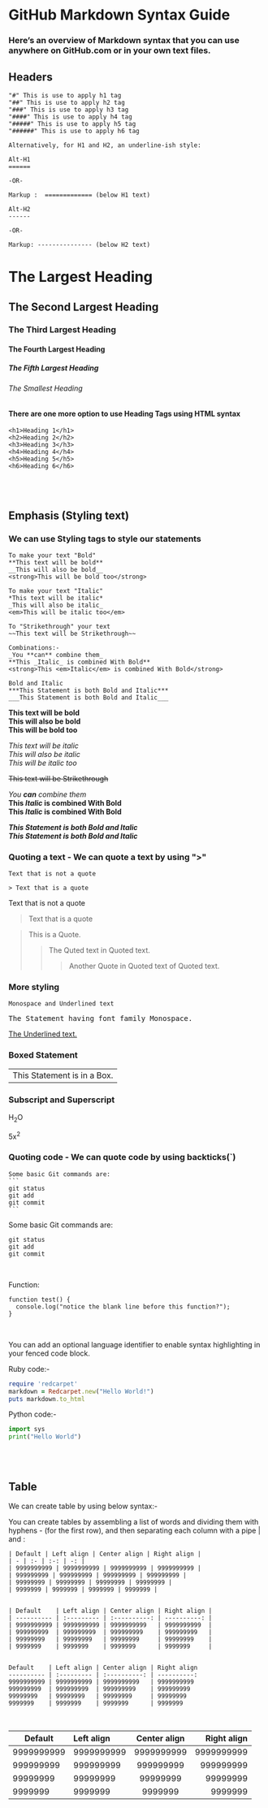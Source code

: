 # GitHub Markdown Syntax Guide

### Here’s an overview of Markdown syntax that you can use anywhere on GitHub.com or in your own text files.

## Headers

    "#" This is use to apply h1 tag
    "##" This is use to apply h2 tag
    "###" This is use to apply h3 tag
    "####" This is use to apply h4 tag
    "#####" This is use to apply h5 tag
    "######" This is use to apply h6 tag
    
    Alternatively, for H1 and H2, an underline-ish style:

    Alt-H1
    ======
    
    -OR-

    Markup :  ============= (below H1 text)

    Alt-H2
    ------
    
    -OR-

    Markup: --------------- (below H2 text)

# The Largest Heading
## The Second Largest Heading
### The Third Largest Heading
#### The Fourth Largest Heading
##### The Fifth Largest Heading
###### The Smallest Heading


#### There are one more option to use Heading Tags using HTML syntax

    <h1>Heading 1</h1>
    <h2>Heading 2</h2>
    <h3>Heading 3</h3>
    <h4>Heading 4</h4>
    <h5>Heading 5</h5>
    <h6>Heading 6</h6>

<br /><br />

## Emphasis (Styling text)
### We can use Styling tags to style our statements

    To make your text "Bold"
    **This text will be bold**
    __This will also be bold__
    <strong>This will be bold too</strong>

    To make your text "Italic"
    *This text will be italic*
    _This will also be italic_
    <em>This will be italic too</em>

    To "Strikethrough" your text
    ~~This text will be Strikethrough~~

    Combinations:-
    _You **can** combine them_
    **This _Italic_ is combined With Bold**
    <strong>This <em>Italic</em> is combined With Bold</strong>
    
    Bold and Italic
    ***This Statement is both Bold and Italic***
    ___This Statement is both Bold and Italic___


**This text will be bold**<br />
__This will also be bold__<br />
<strong>This will be bold too</strong><br />

*This text will be italic*<br />
_This will also be italic_<br />
<em>This will be italic too</em><br />

~~This text will be Strikethrough~~
<br />

_You **can** combine them_<br />
**This _Italic_ is combined With Bold**<br />
<strong>This <em>Italic</em> is combined With Bold</strong><br />

***This Statement is both Bold and Italic***<br />
___This Statement is both Bold and Italic___<br />

### Quoting a text - We can quote a text by using ">"

    Text that is not a quote
    
    > Text that is a quote

Text that is not a quote

> Text that is a quote

> This is a Quote.
>> The Quted text in Quoted text.
>>> Another Quote in Quoted text of Quoted text.

### More styling

    Monospace and Underlined text
    
<samp>The Statement having font family Monospace.</samp>

<ins>The Underlined text.</ins>

### Boxed Statement

<table><tr><td>This Statement is in a Box.</td></tr></table>

### Subscript and Superscript

H<sub>2</sub>O

5x<sup>2</sup>

### Quoting code - We can quote code by using backticks(`)

    Some basic Git commands are:
    ```
    git status
    git add
    git commit
    ```

Some basic Git commands are:
```
git status
git add
git commit
```

<br />

Function:
```
function test() {
  console.log("notice the blank line before this function?");
}
```

<br />

You can add an optional language identifier to enable syntax highlighting in your fenced code block.

Ruby code:-
```ruby
require 'redcarpet'
markdown = Redcarpet.new("Hello World!")
puts markdown.to_html
```

Python code:-
```python
import sys
print("Hello World")
```

<br /><br />

## Table

We can create table by using below syntax:-

You can create tables by assembling a list of words and dividing them with hyphens - (for the first row), and then separating each column with a pipe | and :

    | Default | Left align | Center align | Right align |
    | - | :- | :-: | -: |
    | 9999999999 | 9999999999 | 9999999999 | 9999999999 |
    | 999999999 | 999999999 | 999999999 | 999999999 |
    | 99999999 | 99999999 | 99999999 | 99999999 |
    | 9999999 | 9999999 | 9999999 | 9999999 |
    
    
    | Default    | Left align | Center align | Right align |
    | ---------- | :--------- | :----------: | ----------: |
    | 9999999999 | 9999999999 | 9999999999   | 9999999999  |
    | 999999999  | 999999999  | 999999999    | 999999999   |
    | 99999999   | 99999999   | 99999999     | 99999999    |
    | 9999999    | 9999999    | 9999999      | 9999999     |
    
    
    Default    | Left align | Center align | Right align
    ---------- | :--------- | :----------: | ----------:
    9999999999 | 9999999999 | 9999999999   | 9999999999 
    999999999  | 999999999  | 999999999    | 999999999  
    99999999   | 99999999   | 99999999     | 99999999   
    9999999    | 9999999    | 9999999      | 9999999

<br />

| Default    | Left align | Center align | Right align |
| ---------- | :--------- | :----------: | ----------: |
| 9999999999 | 9999999999 | 9999999999   | 9999999999  |
| 999999999  | 999999999  | 999999999    | 999999999   |
| 99999999   | 99999999   | 99999999     | 99999999    |
| 9999999    | 9999999    | 9999999      | 9999999     |

















